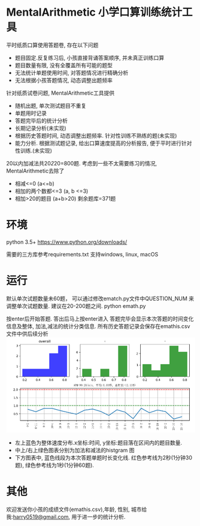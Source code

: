 # MentalArithmetic 小学口算训练统计工具

平时纸质口算使用答题卷, 存在以下问题
* 题目固定.反复练习后, 小孩直接背诵答案顺序, 并未真正训练口算
* 题目数量有限, 没有全覆盖所有可能的题型
* 无法统计单题使用时间, 对答题情况进行精确分析
* 无法根据小孩答题情况, 动态调整出题频率

针对纸质试卷问题, MentalArithmetic工具提供
* 随机出题, 单次测试题目不重复
* 单题用时记录
* 答题完毕后的统计分析
* 长期记录分析(未实现)
* 根据历史答题时间, 动态调整出题频率. 针对性训练不熟练的题(未实现)
* 能力分析. 根据测试题记录, 给出口算速度提高的分析报告, 便于平时进行针对性训练.(未实现)


20以内加减法共20*2*20=800题. 考虑到一些不太需要练习的情况, MentalArithmetic去除了
* 相减<=0 (a<=b)
* 相加的两个数都<=3 (a, b <=3)
* 相加>20的题目 (a+b>20)
剩余题库=371题

# 环境
python 3.5+
https://www.python.org/downloads/

需要的三方库参考requirements.txt
支持windows, linux, macOS

# 运行
默认单次试题数量未60题， 可以通过修改ematch.py文件中QUESTION_NUM 来调整单次试题数量. 建议在20-200题之间.
python emath.py

按enter后开始答题.
答出后马上按enter进入
答题完毕会显示本次答题的时间变化信息及整体, 加法,减法的统计分类信息.
所有历史答题记录会保存在emathis.csv文件中供后续分析
![答题统计图](https://github.com/harry0519/MentalArithmetic/blob/master/Figure_1.png)
* 左上蓝色为整体速度分布.x坐标:时间, y坐标:题目落在区间内的题目数量.
* 中上/右上绿色图表分别为加法和减法的histgram 图
* 下方图表中, 蓝色线段为本次答题单题时长变化线. 红色参考线为2秒(1分钟30题), 绿色参考线为1秒(1分钟60题). 
# 其他
欢迎发送你小孩的成绩文件(emathis.csv),年龄, 性别, 城市给我:harry0519@gmail.com, 用于进一步的统计分析.
